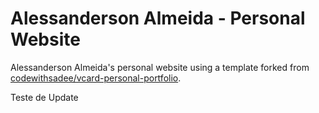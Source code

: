 # Alessanderson Almeida - Personal Website

Alessanderson Almeida's personal website using a template forked from [codewithsadee/vcard-personal-portfolio](http://github.com/codewithsadee/vcard-personal-portfolio).

Teste de Update